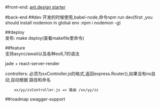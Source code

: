 #front-end:
  [ant.design starter](https://github.com/jzlxiaohei/react-antd-starter)
  
#back-end
##dev
  开发的时候使用,babel-node,命令npm run dev(first ,you should install nodemon in global env :npm i nodemon -g)

##deploy  
    发布: make deploy(查看makefile里命令)

##feature  
  支持async/await以及各种es6,7的语法
    
  jade + react-server-render
  
  controllers: 必须为xxController.js的格式,返回express.Router(),如果没有ns自动,自动根据 路径和命名
    
        xx/yy/zzController.js => 路由 /xx/yy/zz
        
##roadmap
  swagger-support      

